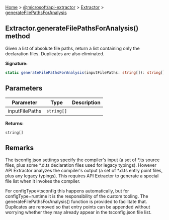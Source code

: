 [Home](./index) &gt; [@microsoft/api-extractor](./api-extractor.md) &gt; [Extractor](./api-extractor.extractor.md) &gt; [generateFilePathsForAnalysis](./api-extractor.extractor.generatefilepathsforanalysis.md)

## Extractor.generateFilePathsForAnalysis() method

Given a list of absolute file paths, return a list containing only the declaration files. Duplicates are also eliminated.

<b>Signature:</b>

```typescript
static generateFilePathsForAnalysis(inputFilePaths: string[]): string[];
```

## Parameters

|  Parameter | Type | Description |
|  --- | --- | --- |
|  inputFilePaths | `string[]` |  |

<b>Returns:</b>

`string[]`

## Remarks

The tsconfig.json settings specify the compiler's input (a set of \*.ts source files, plus some \*.d.ts declaration files used for legacy typings). However API Extractor analyzes the compiler's output (a set of \*.d.ts entry point files, plus any legacy typings). This requires API Extractor to generate a special file list when it invokes the compiler.

For configType=tsconfig this happens automatically, but for configType=runtime it is the responsibility of the custom tooling. The generateFilePathsForAnalysis() function is provided to facilitate that. Duplicates are removed so that entry points can be appended without worrying whether they may already appear in the tsconfig.json file list.

